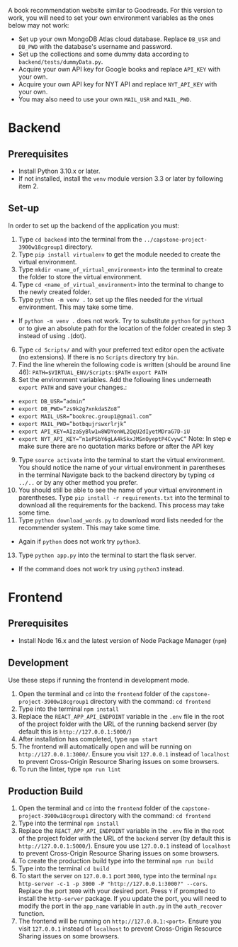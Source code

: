 A book recommendation website similar to Goodreads. For this version to work, you will need to set your own environment variables as the ones below may not work:
- Set up your own MongoDB Atlas cloud database. Replace `DB_USR` and `DB_PWD` with the database's username and password.
- Set up the collections and some dummy data according to `backend/tests/dummyData.py`.
- Acquire your own API key for Google books and replace `API_KEY` with your own.
- Acquire your own API key for NYT API and replace `NYT_API_KEY` with your own.
- You may also need to use your own `MAIL_USR` and `MAIL_PWD`.

# Backend
## Prerequisites
- Install Python 3.10.x or later.
- If not installed, install the `venv` module version  3.3 or later by following item 2.

## Set-up
In order to set up the backend of the application you must:
1. Type `cd backend` into the terminal from the `../capstone-project-3900w18cgroup1` directory.
2. Type `pip install virtualenv` to get the module needed to create the virtual environment.
3. Type `mkdir <name_of_virtual_environment>` into the terminal to create the folder to store the virtual environment.
4. Type `cd <name_of_virtual_environment>` into the terminal to change to the newly created folder.
5. Type `python -m venv .` to set up the files needed for the virtual environment. This may take some time.
  - If `python -m venv .` does not work. Try to substitute `python` for `python3` or to give an absolute path for the location of the folder created in step 3 instead of using `.`(dot).
6. Type `cd Scripts/` and with your preferred text editor open the activate (no extensions). If there is no `Scripts` directory try `bin`.
7. Find the line wherein the following code is written (should be around line 46): `PATH=$VIRTUAL_ENV/Scripts:$PATH` `export PATH`
8. Set the environment variables. Add the following lines underneath `export PATH` and save your changes.: 
  - `export DB_USR=”admin”`
  - `export DB_PWD=”zs9k2g7xnkdaSZo8”`
  - `export MAIL_USR=”bookrec.group1@gmail.com”`
  - `export MAIL_PWD=”botbqujrswxrlrjk”`
  - `export API_KEY=AIzaSyBlw1w8WDYonWL2QqU2dIyetMDraG7D-iU`
  - `export NYT_API_KEY=”n1ePSbY6gLA4kSkxJMSnOyeptP4CvywC”`
Note: In step e make sure there are no quotation marks before or after the API key
9. Type `source activate` into the terminal to start the virtual environment. You should notice the name of your virtual environment in parentheses in the terminal
 Navigate back to the backend directory by typing `cd ../..` or by any other method you prefer.
10. You should  still be able to see the name of your virtual environment in parentheses. Type `pip install -r requirements.txt` into the terminal to download all the requirements for the backend. This process may take some time.
11. Type `python download_words.py` to download word lists needed for the recommender system. This may take some time.
  - Again if `python` does not work try `python3`.
13. Type `python app.py` into the terminal to start the flask server.
  - If the command does not work try using `python3` instead.

# Frontend
## Prerequisites
- Install Node 16.x and the latest version of Node Package Manager (`npm`)

## Development
Use these steps if running the frontend in development mode. 
1. Open the terminal and `cd` into the `frontend` folder of the `capstone-project-3900w18cgroup1` directory with the command: `cd frontend`
2. Type into the terminal `npm install`
3. Replace the `REACT_APP_API_ENDPOINT` variable in the `.env` file in the root of the project folder with the URL of the running backend server  (by default this is `http://127.0.0.1:5000/`)
4. After installation has completed, type `npm start`
5. The frontend will automatically open and will be running on `http://127.0.0.1:3000/`. Ensure you visit `127.0.0.1` instead of `localhost` to prevent Cross-Origin Resource Sharing issues on some browsers.
6. To run the linter, type `npm run lint`

## Production Build
1. Open the terminal and `cd` into the `frontend` folder of the `capstone-project-3900w18cgroup1` directory with the command: `cd frontend`
2. Type into the terminal `npm install`
3. Replace the `REACT_APP_API_ENDPOINT` variable in the `.env` file in the root of the project folder with the URL of the `backend` server (by default this is `http://127.0.0.1:5000/`). Ensure you use `127.0.0.1` instead of `localhost` to prevent Cross-Origin Resource Sharing issues on some browsers.
4. To create the production build type into the terminal `npm run build`
5. Type into the terminal `cd build`
6. To start the server on `127.0.0.1` port `3000`, type into the terminal `npx http-server -c-1 -p 3000 -P "http://127.0.0.1:3000?" --cors`.
Replace the port `3000` with your desired port. Press `Y` if prompted to install the `http-server` package. 
If you update the port, you will need to modify the port in the `app_name` variable in `auth.py` in the `auth_recover` function.
7. The frontend will be running on `http://127.0.0.1:<port>`. Ensure you visit `127.0.0.1` instead of `localhost` to prevent Cross-Origin Resource Sharing issues on some browsers.
